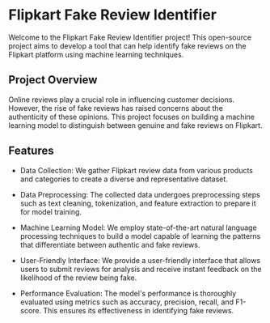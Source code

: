 Flipkart Fake Review Identifier
===============================



Welcome to the Flipkart Fake Review Identifier project! This open-source project aims to develop a tool that can help identify fake reviews on the Flipkart platform using machine learning techniques.

Project Overview
----------------

Online reviews play a crucial role in influencing customer decisions. However, the rise of fake reviews has raised concerns about the authenticity of these opinions. This project focuses on building a machine learning model to distinguish between genuine and fake reviews on Flipkart.

Features
--------

-   Data Collection: We gather Flipkart review data from various products and categories to create a diverse and representative dataset.

-   Data Preprocessing: The collected data undergoes preprocessing steps such as text cleaning, tokenization, and feature extraction to prepare it for model training.

-   Machine Learning Model: We employ state-of-the-art natural language processing techniques to build a model capable of learning the patterns that differentiate between authentic and fake reviews.

-   User-Friendly Interface: We provide a user-friendly interface that allows users to submit reviews for analysis and receive instant feedback on the likelihood of the review being fake.

-   Performance Evaluation: The model's performance is thoroughly evaluated using metrics such as accuracy, precision, recall, and F1-score. This ensures its effectiveness in identifying fake reviews.  
 
